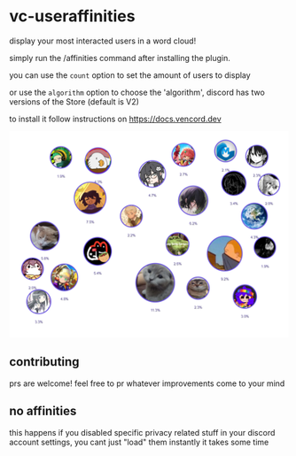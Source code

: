 # vc-useraffinities

display your most interacted users in a word cloud!

simply run the /affinities command after installing the plugin.

you can use the `count` option to set the amount of users to display

or use the `algorithm` option to choose the 'algorithm', discord has two versions of the Store (default is V2)

to install it follow instructions on <https://docs.vencord.dev>

![preview](Tj7XzDH.png)

## contributing

prs are welcome! feel free to pr whatever improvements come to your mind

## no affinities

this happens if you disabled specific privacy related stuff in your discord account settings, you cant just "load" them instantly it takes some time
